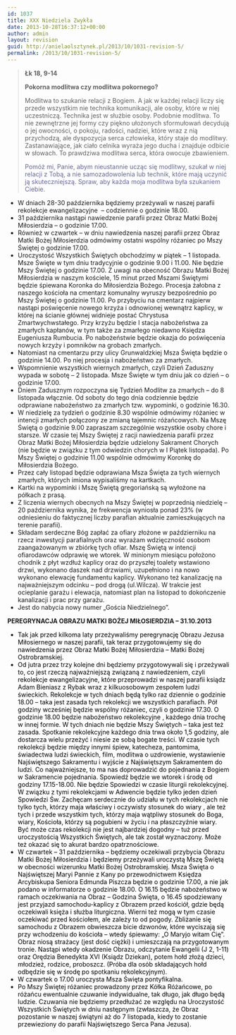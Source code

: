 ```yaml
---
id: 1037
title: XXX Niedziela Zwykła
date: 2013-10-28T16:37:12+00:00
author: admin
layout: revision
guid: http://anielaolsztynek.pl/2013/10/1031-revision-5/
permalink: /2013/10/1031-revision-5/
---
```

> **Łk 18, 9-14**
> 
> **Pokorna modlitwa czy modlitwa pokornego?**
> 
> Modlitwa to szukanie relacji z Bogiem. A jak w każdej relacji liczy się przede wszystkim nie technika komunikacji, ale osoby, które w niej uczestniczą. Technika jest w służbie osoby. Podobnie modlitwa. To nie zewnętrzne jej formy czy piękno ułożonych sformułowań decydują o jej owocności, o pokoju, radości, nadziei, które wraz z nią przychodzą, ale dyspozycja serca człowieka, który staje do modlitwy. Zastanawiające, jak ciało celnika wyraża jego ducha i znajduje odbicie w słowach. To prawdziwa modlitwa serca, która owocuje zbawieniem.
> 
> <span style="color: #666699;">Pomóż mi, Panie, abym nieustannie ucząc się modlitwy, szukał w niej relacji z Tobą, a nie samozadowolenia lub technik, które mają uczynić ją skuteczniejszą. Spraw, aby każda moja modlitwa była szukaniem Ciebie.</span>

  * W dniach 28-30 października będziemy przeżywali w naszej parafii rekolekcje ewangelizacyjne  &#8211; codziennie o godzinie 18.00.
  * 31 października nastąpi nawiedzenie parafii przez Obraz Matki Bożej Miłosierdzia &#8211; o godzinie 17.00.
  * Również w czwartek &#8211; w dniu nawiedzenia naszej parafii przez Obraz Matki Bożej Miłosierdzia odmówimy ostatni wspólny różaniec po Mszy Świętej o godzinie 17.00.
  * Uroczystość Wszystkich Świętych obchodzimy w piątek &#8211; 1 listopada. Msze Święte w tym dniu tradycyjnie o godzinie 9.00 i 11.00. Nie będzie Mszy Świętej o godzinie 17.00. Z uwagi na obecność Obrazu Matki Bożej Miłosierdzia w naszym kościele, 15 minut przed Mszami Świętymi będzie śpiewana Koronka do Miłosierdzia Bożego. Procesja żałobna z naszego kościoła na cmentarz komunalny wyruszy bezpośrednio po Mszy Świętej o godzinie 11.00. Po przybyciu na cmentarz najpierw nastąpi poświęcenie nowego krzyża i odnowionej wewnątrz kaplicy, w której na ścianie głównej widnieje postać Chrystusa Zmartwychwstałego. Przy krzyżu będzie I stacja nabożeństwa za zmarłych kapłanów, w tym także za zmarłego niedawno Księdza Eugeniusza Rumbucia. Po nabożeństwie będzie okazja do poświęcenia nowych krzyży i pomników na grobach zmarłych.
  * Natomiast na cmentarzu przy ulicy Grunwaldzkiej Msza Święta będzie o godzinie 14.00. Po niej procesja i nabożeństwo za zmarłych.
  * Wspomnienie wszystkich wiernych zmarłych, czyli Dzień Zaduszny wypada w sobotę &#8211; 2 listopada. Msze Święte w tym dniu jak co dzień &#8211; o godzinie 17.00.
  * Dniem Zadusznym rozpoczyna się Tydzień Modlitw za zmarłych &#8211; do 8 listopada włącznie. Od soboty do tego dnia codziennie będzie odprawiane nabożeństwo za zmarłych tzw. wypominki, o godzinie 16.30.
  * W niedzielę za tydzień o godzinie 8.30 wspólnie odmówimy różaniec w intencji zmarłych połączony ze zmianą tajemnic różańcowych. Na Mszę Świętą o godzinie 9.00 zapraszam szczególnie wszystkie osoby chore i starsze. W czasie tej Mszy Świętej z racji nawiedzenia parafii przez Obraz Matki Bożej Miłosierdzia będzie udzielony Sakrament Chorych (nie będzie w związku z tym odwiedzin chorych w I Piątek listopada). Po Mszy Świętej o godzinie 11.00 wspólnie odmówimy Koronkę do Miłosierdzia Bożego.
  * Przez cały listopad będzie odprawiana Msza Święta za tych wiernych zmarłych, których imiona wypisaliśmy na kartkach.
  * Kartki na wypominki i Mszę Świętą gregoriańską są wyłożone na półkach z prasą.
  * Z liczenia wiernych obecnych na Mszy Świętej w poprzednią niedzielę &#8211; 20 października wynika, że frekwencja wyniosła ponad 23% (w odniesieniu do faktycznej liczby parafian aktualnie zamieszkujących na terenie parafii).
  * Składam serdeczne Bóg zapłać za ofiary złożone w październiku na rzecz inwestycji parafialnych oraz wyrażam wdzięczność osobom zaangażowanym w zbiórkę tych ofiar. Mszę Świętą w intencji ofiarodawców odprawię we wtorek. W minionym miesiącu położono chodnik z płyt wzdłuż kaplicy oraz do przyszłej toalety wstawiono drzwi, wykonano daszek nad drzwiami, uzupełniono i na nowo wykonano elewację fundamentu kaplicy. Wykonano też kanalizację na najważniejszym odcinku &#8211; pod drogą (ul.Wilcza). W trakcie jest ocieplanie garażu i elewacja, natomiast plan na listopad to dokończenie kanalizacji i prac przy garażu.
  * Jest do nabycia nowy numer &#8222;Gościa Niedzielnego&#8221;.

**PEREGRYNACJA OBRAZU MATKI BOŻEJ MIŁOSIERDZIA &#8211; 31.10.2013**

  * <span style="color: #000000;">Tak jak przed kilkoma laty przeżywaliśmy peregrynację Obrazu Jezusa Miłosiernego w naszej parafii, tak teraz przygotowujemy się do nawiedzenia przez Obraz Matki Bożej Miłosierdzia &#8211; Matki Bożej Ostrobramskiej.</span>
  * <span style="color: #000000;">Od jutra przez trzy kolejne dni będziemy przygotowywali się i przeżywali to, co jest rzeczą najważniejszą związaną z nawiedzeniem, czyli rekolekcje ewangelizacyjne, które przeprowadzi w naszej parafii ksiądz Adam Bieniasz z Rybak wraz z kilkuosobowym zespołem ludzi świeckich. Rekolekcje w tych dniach będą tylko raz dziennie o godzinie 18.00 &#8211; taka jest zasada tych rekolekcji we wszystkich parafiach. Pół godziny wcześniej będzie wspólny różaniec, czyli o godzinie 17.30. O godzinie 18.00 będzie nabożeństwo rekolekcyjne , każdego dnia trochę w innej formie. W tych dniach nie będzie Mszy Świętych &#8211; taka jest też zasada. Spotkanie rekolekcyjne każdego dnia trwa około 1,5 godziny, ale dostarcza wielu przeżyć i niesie ze sobą bogate treści. W czasie tych rekolekcji będzie między innymi śpiew, katecheza, pantomima, świadectwa ludzi świeckich, film, modlitwa o uzdrowienie, wystawienie Najświętszego Sakramentu i wyjście z Najświętszym Sakramentem do ludzi. Co najważniejsze, to ma nas doprowadzić do pojednania z Bogiem w Sakramencie pojednania. Spowiedź będzie we wtorek i środę od godziny 17.15-18.00. Nie będzie Spowiedzi w czasie liturgii rekolekcyjnej. W związku z tymi rekolekcjami w Adwencie będzie tylko jeden dzień Spowiedzi Św. Zachęcam serdecznie do udziału w tych rekolekcjach nie tylko tych, którzy maja właściwy i oczywisty stosunek do wiary , ale też tych i przede wszystkim tych, którzy maja wątpliwy stosunek do Boga, wiary, Kościoła, którzy są pogubieni w życiu i na płaszczyźnie wiary. Być może czas rekolekcji nie jest najbardziej dogodny &#8211; tuż przed uroczystością Wszystkich Świętych, ale tak został wyznaczony. Może też okazać się to akurat bardzo opatrznościowe.</span>
  * <span style="color: #000000;">W czwartek &#8211; 31 października &#8211; będziemy oczekiwali przybycia Obrazu Matki Bożej Miłosierdzia i będziemy przeżywali uroczystą Mszę Świętą w obecności wizerunku Matki Bożej Ostrobramskiej. Msza Święta o Najświętszej Maryi Pannie z Kany po przewodnictwem Księdza Arcybiskupa Seniora Edmunda Piszcza będzie o godzinie 17.00, a nie jak podano w informatorze o godzinie 18.00. O 16.15 będzie nabożeństwo w ramach oczekiwania na Obraz &#8211; Godzina Święta, o 16.45 spodziewany jest przyjazd samochodu-kaplicy z Obrazem przed kościół, gdzie będą oczekiwali księża i służba liturgiczna. Wierni też mogą w tym czasie oczekiwać przed kościołem, ale zależy to od pogody. Zbliżanie się samochodu z Obrazem obwieszcza bicie dzwonów, które wyciszają się przy wchodzeniu do kościoła &#8211; wtedy śpiewamy: &#8222;O Maryjo witam Cię&#8221;. Obraz niosą strażacy (jest dość ciężki) i umieszczają na przygotowanym tronie. Nastąpi wtedy okadzenie Obrazu, odczytanie Ewangelii (J 2, 1-11) oraz Orędzia Benedykta XVI (Ksiądz Dziekan), potem hołd złożą dzieci, młodzież, rodzice, proboszcz. (Próba dla osób składających hołd odbędzie się w środę po spotkaniu rekolekcyjnym).</span>
  * <span style="color: #000000;">W czwartek o 17.00 uroczysta Msza Święta pontyfikalna.</span>
  * <span style="color: #000000;">Po Mszy Świętej różaniec prowadzony przez Kółka Różańcowe, po różańcu ewentualnie czuwanie indywidualne, tak długo, jak długo będą ludzie. Czuwania nie będziemy przedłużać ze względu na Uroczystość Wszystkich Świętych w dniu następnym (zwłaszcza, że Obraz pozostanie w naszej świątyni aż do 7 listopada, kiedy to zostanie przewieziony do parafii Najświętszego Serca Pana Jezusa).</span>